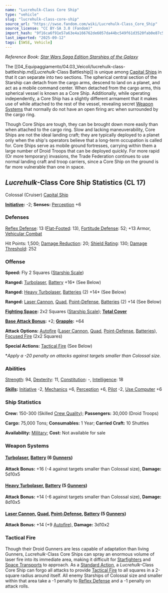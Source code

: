 ```yaml
---
name: "Lucrehulk-Class Core Ship"
type: "vehicle"
slug: "lucrehulk-class-core-ship"
source_url: "https://swse.fandom.com/wiki/Lucrehulk-Class_Core_Ship"
source_license: "CC BY-SA 3.0 (Fandom)"
import_hash: "9f16ca6f91e57a63e4a166762de6057da44bc549f61d3520fab0e87c585b7e3a"
last_imported: "2025-09-12"
tags: [SWSE, Vehicle]
---
```

*Reference Book: [Star Wars Saga Edition Starships of the Galaxy](https://swse.fandom.com/wiki/Star_Wars_Saga_Edition_Starships_of_the_Galaxy)*

The [[04_Equipaggiamento/04.03_Veicoli/lucrehulk-class-battleship.md|*Lucrehulk*-Class Battleship]] is unique among [Capital Ships](https://swse.fandom.com/wiki/Capital_Ships) in that it can separate into two sections. The spherical central section of the Starship can detach from the cargo arms, descend to land on a planet, and act as a mobile command center. When detached from the cargo arms, this spherical vessel is known as a Core Ship. Additionally, while operating independently, a Core Ship has a slightly different armament that it makes use of while attached to the rest of the vessel, revealing secret [Weapon Systems](https://swse.fandom.com/wiki/Weapon_Systems) that normally do not have an open firing arc when surrounded by the cargo ring.

Though Core Ships are tough, they can be brought down more easily than when attached to the cargo ring. Slow and lacking maneuverability, Core Ships are not the ideal landing craft; they are typically deployed to a planet only when the ship's operators believe that a long-term occupation is called for. Core Ships serve as mobile ground fortresses, carrying within them a large number of Droid Troops that can be deployed quickly. For more rapid (Or more temporary) invasions, the Trade Federation continues to use normal landing craft and troop carriers, since a Core Ship on the ground is far more vulnerable than one in space.

## *Lucrehulk*-Class Core Ship Statistics (CL 17)
Colossal (Cruiser) [Capital Ship](https://swse.fandom.com/wiki/Capital_Ship)

**[Initiative](https://swse.fandom.com/wiki/Initiative):** -2; **Senses:** [Perception](https://swse.fandom.com/wiki/Perception) +6
### Defenses
[Reflex Defense](https://swse.fandom.com/wiki/Reflex_Defense_(Vehicles)): 13 ([Flat-Footed](https://swse.fandom.com/wiki/Flat-Footed): 13), [Fortitude Defense](https://swse.fandom.com/wiki/Fortitude_Defense_(Vehicles)): 52; +13 Armor, [Vehicular Combat](https://swse.fandom.com/wiki/Vehicular_Combat)

Hit Points: 1,500; [Damage Reduction](https://swse.fandom.com/wiki/Damage_Reduction): 20; [Shield Rating](https://swse.fandom.com/wiki/Shield_Rating): 130; [Damage Threshold](https://swse.fandom.com/wiki/Damage_Threshold_(Vehicles)): 252
### Offense
**Speed:** Fly 2 Squares ([Starship Scale](https://swse.fandom.com/wiki/Starship_Scale))

**Ranged:** [Turbolaser](https://swse.fandom.com/wiki/Turbolaser), [Battery](https://swse.fandom.com/wiki/Battery) +16* (See Below)

**Ranged:** [Heavy Turbolaser](https://swse.fandom.com/wiki/Heavy_Turbolaser), [Batteries](https://swse.fandom.com/wiki/Weapon_Batteries) (2) +14* (See Below)

**Ranged:** [Laser Cannon](https://swse.fandom.com/wiki/Laser_Cannon), [Quad](https://swse.fandom.com/wiki/Quad), [Point-Defense](https://swse.fandom.com/wiki/Point-Defense), [Batteries](https://swse.fandom.com/wiki/Weapon_Batteries) (2) +14 (See Below)

**[Fighting Space](https://swse.fandom.com/wiki/Fighting_Space):** 2x2 Squares ([Starship Scale](https://swse.fandom.com/wiki/Starship_Scale)); **[Total Cover](https://swse.fandom.com/wiki/Total_Cover)**

**[Base Attack Bonus](https://swse.fandom.com/wiki/Base_Attack_Bonus):** +2; **[Grapple](https://swse.fandom.com/wiki/Grapple):** +64

**Attack Options:** [Autofire](https://swse.fandom.com/wiki/Autofire_(Vehicle_Combat)) ([Laser Cannon](https://swse.fandom.com/wiki/Laser_Cannon), [Quad](https://swse.fandom.com/wiki/Quad), [Point-Defense](https://swse.fandom.com/wiki/Point-Defense), [Batteries](https://swse.fandom.com/wiki/Weapon_Batteries)), [Focused Fire](https://swse.fandom.com/wiki/Focused_Fire) (2x2 Squares)

**Special Actions:** [Tactical Fire](https://swse.fandom.com/wiki/Tactical_Fire) (See Below)

**Apply a -20 penalty on attacks against targets smaller than Colossal size.*
### Abilities
[Strength](https://swse.fandom.com/wiki/Strength): 94, [Dexterity](https://swse.fandom.com/wiki/Dexterity): 11, [Constitution](https://swse.fandom.com/wiki/Constitution): -, [Intelligence](https://swse.fandom.com/wiki/Intelligence): 18

**[Skills](https://swse.fandom.com/wiki/Skills):** [Initiative](https://swse.fandom.com/wiki/Initiative) -2, [Mechanics](https://swse.fandom.com/wiki/Mechanics) +6, [Perception](https://swse.fandom.com/wiki/Perception) +6, [Pilot](https://swse.fandom.com/wiki/Pilot) -2, [Use Computer](https://swse.fandom.com/wiki/Use_Computer) +6
### Ship Statistics
**Crew:** 150-300 (Skilled [Crew Quality](https://swse.fandom.com/wiki/Crew_Quality)); **Passengers:** 30,000 (Droid Troops)

**Cargo:** 75,000 Tons; **Consumables:** 1 Year; **Carried Craft:** 10 Shuttles

**Availability:** [Military](https://swse.fandom.com/wiki/Military); **Cost:** Not available for sale
### Weapon Systems
#### **[Turbolaser](https://swse.fandom.com/wiki/Turbolaser), [Battery](https://swse.fandom.com/wiki/Weapon_Batteries) (6 [Gunners](https://swse.fandom.com/wiki/Gunners))**
**Attack Bonus:** +16 (-4 against targets smaller than Colossal size), **Damage:** 5d10x5
#### **[Heavy Turbolaser](https://swse.fandom.com/wiki/Heavy_Turbolaser), [Battery](https://swse.fandom.com/wiki/Weapon_Batteries) (5 [Gunners](https://swse.fandom.com/wiki/Gunners))**
**Attack Bonus:** +14 (-6 against targets smaller than Colossal size), **Damage:** 8d10x5
#### **[Laser Cannon](https://swse.fandom.com/wiki/Laser_Cannon), [Quad](https://swse.fandom.com/wiki/Quad), [Point-Defense](https://swse.fandom.com/wiki/Point-Defense), [Battery](https://swse.fandom.com/wiki/Weapon_Batteries) (5 [Gunners](https://swse.fandom.com/wiki/Gunners))**
**Attack Bonus:** +14 (+9 [Autofire](https://swse.fandom.com/wiki/Autofire_(Vehicle_Combat))), **Damage:** 3d10x2
### Tactical Fire
Though their Droid Gunners are less capable of adaptation than living Gunners, *Lucrehulk*-Class Core Ships can spray an enormous volume of laser fire into its immediate area, making it difficult for [Starfighters](https://swse.fandom.com/wiki/Starfighters) and [Space Transports](https://swse.fandom.com/wiki/Space_Transports) to approach. As a [Standard Action](https://swse.fandom.com/wiki/Standard_Action), a *Lucrehulk*-Class Core Ship can forgo all attacks to provide [Tactical Fire](https://swse.fandom.com/wiki/Tactical_Fire) to all squares in a 2-square radius around itself. All enemy Starships of Colossal size and smaller within that area take a -1 penalty to [Reflex Defense](https://swse.fandom.com/wiki/Reflex_Defense) and a -1 penalty on attack rolls.